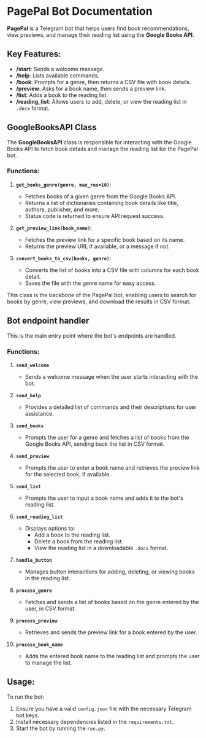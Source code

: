 # PagePal Bot Documentation

**PagePal** is a Telegram bot that helps users find book recommendations, view previews, and manage their reading list using the **Google Books API**.

## Key Features:
- **/start**: Sends a welcome message.
- **/help**: Lists available commands.
- **/book**: Prompts for a genre, then returns a CSV file with book details.
- **/preview**: Asks for a book name, then sends a preview link.
- **/list**: Adds a book to the reading list.
- **/reading_list**: Allows users to add, delete, or view the reading list in `.docx` format.

## GoogleBooksAPI Class

The **GoogleBooksAPI** class is responsible for interacting with the Google Books API to fetch book details and manage the reading list for the PagePal bot.

### Functions:
1. **`get_books_genre(genre, max_res=10)`**:
   - Fetches books of a given genre from the Google Books API.
   - Returns a list of dictionaries containing book details like title, authors, publisher, and more.
   - Status code is returned to ensure API request success.

2. **`get_preview_link(book_name)`**:
   - Fetches the preview link for a specific book based on its name.
   - Returns the preview URL if available, or a message if not.

3. **`convert_books_to_csv(books, genre)`**:
   - Converts the list of books into a CSV file with columns for each book detail.
   - Saves the file with the genre name for easy access.

This class is the backbone of the PagePal bot, enabling users to search for books by genre, view previews, and download the results in CSV format.

## Bot endpoint handler
This is the main entry point where the bot's endpoints are handled.

### Functions:
1. **`send_welcome`**
    - Sends a welcome message when the user starts interacting with the bot.

2. **`send_help`**
    - Provides a detailed list of commands and their descriptions for user assistance.

3. **`send_books`**
    - Prompts the user for a genre and fetches a list of books from the Google Books API, sending back the list in CSV format.

4. **`send_preview`**
    - Prompts the user to enter a book name and retrieves the preview link for the selected book, if available.

5. **`send_list`**
    - Prompts the user to input a book name and adds it to the bot's reading list.

6. **`send_reading_list`**
    - Displays options to:
        - Add a book to the reading list.
        - Delete a book from the reading list.
        - View the reading list in a downloadable `.docx` format.

7. **`handle_button`**
    - Manages button interactions for adding, deleting, or viewing books in the reading list.

8. **`process_genre`**
    - Fetches and sends a list of books based on the genre entered by the user, in CSV format.

9. **`process_preview`**
    - Retrieves and sends the preview link for a book entered by the user.

10. **`process_book_name`**
    - Adds the entered book name to the reading list and prompts the user to manage the list.

## Usage:
To run the bot:
1. Ensure you have a valid `config.json` file with the necessary Telegram bot keys.
2. Install necessary dependencies listed in the `requirements.txt`.
3. Start the bot by running the `run.py`.